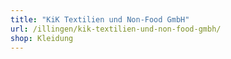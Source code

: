 ```yaml
---
title: "KiK Textilien und Non-Food GmbH"
url: /illingen/kik-textilien-und-non-food-gmbh/
shop: Kleidung
---
```

